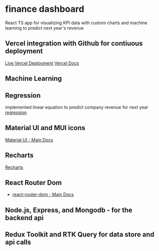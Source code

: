 # finance dashboard

React TS app for visualizing KPI data with custom charts and machine learning to predict next year's revenue


## Vercel integration with Github for contiuous deployment
[Live Vercel Deployment](https://finance-dash-dusky.vercel.app/)
[Vercel Docs](https://vercel.com/docs)

## Machine Learning
## Regression
implemented linear equation to predict company revenue for next year
[regression](https://www.npmjs.com/package/regression)

## Material UI and MUI icons
[Material UI - Main Docs](https://mui.com/material-ui/getting-started/overview/)

## Recharts
[Recharts](https://recharts.org/en-US)

## React Router Dom
- [react-router-dom - Main Docs](https://reactrouter.com/web/guides/quick-start)

## Node.js, Express, and Mongodb - for the backend api

## Redux Toolkit and RTK Query for data store and api calls
